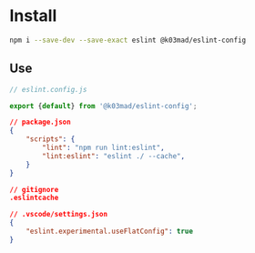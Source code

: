 # Install

```bash
npm i --save-dev --save-exact eslint @k03mad/eslint-config
```

## Use

```js
// eslint.config.js

export {default} from '@k03mad/eslint-config';
```

```json
// package.json
{
    "scripts": {
        "lint": "npm run lint:eslint",
        "lint:eslint": "eslint ./ --cache",
    }
}
```

```json
// gitignore
.eslintcache
```

```json
// .vscode/settings.json
{
    "eslint.experimental.useFlatConfig": true
}
```
